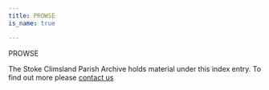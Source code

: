 ```yaml
---
title: PROWSE
is_name: true

---
```


PROWSE


The Stoke Climsland Parish Archive holds material under this index entry. To find out more please [contact us](/contact/)

